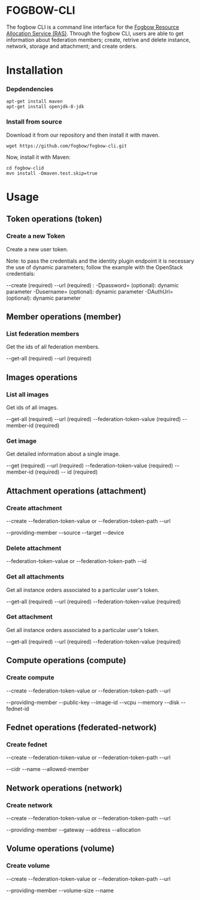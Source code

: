 FOGBOW-CLI
==========

The fogbow CLI is a command line interface for the [Fogbow Resource Allocation Service (RAS)](https://github.com/fogbow/resource-allocation-service). 
Through the fogbow CLI, users are able to get information about federation members; create, retrive and delete instance, network, storage and attachment; and create orders.


Installation
==========

### Depdendencies

`apt-get install maven`   
`apt-get install openjdk-8-jdk`

### Install from source

Download it from our repository and then install it with maven.   

`wget https://github.com/fogbow/fogbow-cli.git`

Now, install it with Maven:

`cd fogbow-clid`   
`mvn install -Dmaven.test.skip=true`   

# Usage

## Token operations (token)

### Create a new Token

Create a new user token.

Note: to pass the credentials and the identity plugin endpoint it is necessary the use of dynamic parameters; follow the example with the OpenStack credentials:

--create (required)
--url (required) : 
-Dpassword= (optional): dynamic parameter
-Dusername= (optional): dynamic parameter
-DAuthUrl= (optional): dynamic parameter


## Member operations (member)

### List federation members

Get the ids of all federation members.

--get-all (required)
--url (required)


## Images operations

### List all images

Get ids of all images.

--get-all (required)
--url (required)
--federation-token-value (required)
--member-id (required)

### Get image

Get detailed information about a single image.

--get (required)
--url (required)
--federation-token-value (required)
--member-id (required)
-- id (required)


## Attachment operations (attachment)

### Create attachment

--create
--federation-token-value or --federation-token-path
--url

--providing-member
--source
--target
--device

### Delete attachment

--federation-token-value or --federation-token-path
--id

### Get all attachments

Get all instance orders associated to a particular user's token.

--get-all (required)
--url (required)
--federation-token-value (required)

### Get attachment

Get all instance orders associated to a particular user's token.

--get-all (required)
--url (required)
--federation-token-value (required)


## Compute operations (compute)

### Create compute

--create
--federation-token-value or --federation-token-path
--url

--providing-member
--public-key
--image-id
--vcpu
--memory
--disk
--fednet-id


## Fednet operations (federated-network)

### Create fednet

--create
--federation-token-value or --federation-token-path
--url

--cidr
--name
--allowed-member


## Network operations (network)

### Create network

--create
--federation-token-value or --federation-token-path
--url

--providing-member
--gateway
--address
--allocation


## Volume operations (volume)

### Create volume

--create
--federation-token-value or --federation-token-path
--url

--providing-member
--volume-size
--name